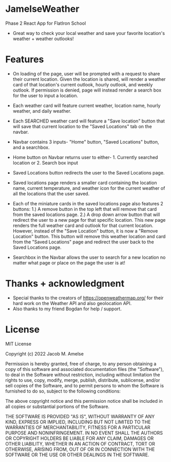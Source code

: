 # JamelseWeather
Phase 2 React App for FlatIron School
 
 - Great way to check your local weather and save your favorite location's weather + weather outlooks!

 # Features
 
 - On loading of the page, user will be prompted with a request to share their current location. Given the location is shared, will render a weather card of that location's current outlook, hourly outlook, and weekly outlook. If permission is denied, page will instead render a search box for the user to input a location.

 - Each weather card will feature current weather, location name, hourly weather, and daily weather.

 - Each SEARCHED weather card will feature a "Save location" button that will save that current location to the "Saved Locations" tab on the navbar.

 - Navbar contains 3 inputs- "Home" button, "Saved Locations" button, and a searchbox.

 - Home button on Navbar returns user to either- 1. Currently searched location or 2. Search box input

 - Saved Locations button redirects the user to the Saved Locations page. 

 - Saved locations page renders a smaller card containing the location name, current temperature, and weather icon for the current weather of all the locations that the user saved. 

 - Each of the miniature cards in the saved locations page also features 2 buttons: 1.) A remove button in the top left that will remove that card from the saved locations page. 2.) A drop down arrow button that will redirect the user to a new page for that specific location. This new page renders the full weather card and outlook for that current location. However, instead of the "Save Location" button, it is now a "Remove Location" button. This button will remove this weather location and card from the "Saved Locations" page and redirect the user back to the Saved Locations page.

 - Searchbox in the Navbar allows the user to search for a new location no matter what page or place on the page the user is at!

 # Thanks + acknowledgment
 - Special thanks to the creators of https://openweathermap.org/ for their hard work on the Weather API and also geolocation API.
 - Also thanks to my friend Bogdan for help / support.

 # License 
MIT License

Copyright (c) 2022 Jacob M. Amelse

Permission is hereby granted, free of charge, to any person obtaining a copy
of this software and associated documentation files (the "Software"), to deal
in the Software without restriction, including without limitation the rights
to use, copy, modify, merge, publish, distribute, sublicense, and/or sell
copies of the Software, and to permit persons to whom the Software is
furnished to do so, subject to the following conditions:

The above copyright notice and this permission notice shall be included in all
copies or substantial portions of the Software.

THE SOFTWARE IS PROVIDED "AS IS", WITHOUT WARRANTY OF ANY KIND, EXPRESS OR
IMPLIED, INCLUDING BUT NOT LIMITED TO THE WARRANTIES OF MERCHANTABILITY,
FITNESS FOR A PARTICULAR PURPOSE AND NONINFRINGEMENT. IN NO EVENT SHALL THE
AUTHORS OR COPYRIGHT HOLDERS BE LIABLE FOR ANY CLAIM, DAMAGES OR OTHER
LIABILITY, WHETHER IN AN ACTION OF CONTRACT, TORT OR OTHERWISE, ARISING FROM,
OUT OF OR IN CONNECTION WITH THE SOFTWARE OR THE USE OR OTHER DEALINGS IN THE
SOFTWARE.